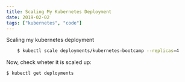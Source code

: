 ```yaml
---
title: Scaling My Kubernetes Deployment
date: 2019-02-02
tags: ["kubernetes", "code"]
---
```


Scaling my kubernetes deployment

<!--more-->

```sh
    $ kubectl scale deployments/kubernetes-bootcamp --replicas=4
```

Now, check wheter it is scaled up:
```sh
$ kubectl get deployments
```
